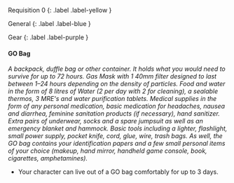 
Requisition 0
{: .label .label-yellow }

General
{: .label .label-blue }

Gear
{: .label .label-purple }
#### GO Bag
*A backpack, duffle bag or other container. It holds what you would need to survive for up to 72 hours. Gas Mask with 1 40mm filter designed to last between 1–24 hours depending on the density of particles. Food and water in the form of 8 litres of Water (2 per day with 2 for cleaning), a sealable thermos, 3 MRE's and water purification tablets. Medical supplies in the form of any personal medication, basic medication for headaches, nausea and diarrhea, feminine sanitation products (if necessary), hand sanitizer. Extra pairs of underwear, socks and a spare jumpsuit as well as an emergency blanket and hammock. Basic tools including a lighter, flashlight, small power supply, pocket knife, cord, glue, wire, trash bags. As well, the GO bag contains your identification papers and a few small personal items of your choice (makeup, hand mirror, handheld game console, book, cigarettes, amphetamines).*

* Your character can live out of a GO bag comfortably for up to 3 days.
